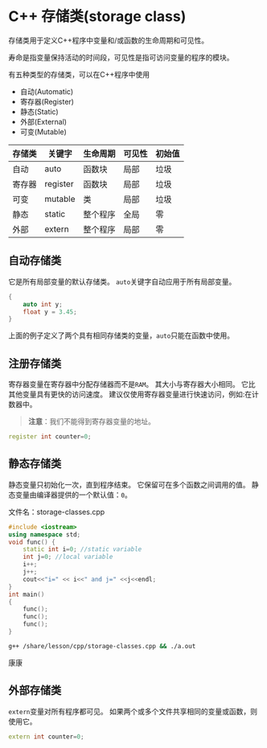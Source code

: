 # C++ 存储类(storage class)			

存储类用于定义C++程序中变量和/或函数的生命周期和可见性。

寿命是指变量保持活动的时间段，可见性是指可访问变量的程序的模块。

有五种类型的存储类，可以在C++程序中使用

- 自动(Automatic)
- 寄存器(Register)
- 静态(Static)
- 外部(External)
- 可变(Mutable)

| 存储类 | 关键字   | 生命周期 | 可见性 | 初始值 |
| ------ | -------- | -------- | ------ | ------ |
| 自动   | auto     | 函数块   | 局部   | 垃圾   |
| 寄存器 | register | 函数块   | 局部   | 垃圾   |
| 可变   | mutable  | 类       | 局部   | 垃圾   |
| 静态   | static   | 整个程序 | 全局   | 零     |
| 外部   | extern   | 整个程序 | 局部   | 零     |

## 自动存储类

它是所有局部变量的默认存储类。 `auto`关键字自动应用于所有局部变量。

```cpp
{   
    auto int y;  
    float y = 3.45;  
}
```

上面的例子定义了两个具有相同存储类的变量，`auto`只能在函数中使用。

## 注册存储类

寄存器变量在寄存器中分配存储器而不是`RAM`。 其大小与寄存器大小相同。 它比其他变量具有更快的访问速度。
建议仅使用寄存器变量进行快速访问，例如:在计数器中。

> **注意**：我们不能得到寄存器变量的地址。

```cpp
register int counter=0;
```

## 静态存储类

静态变量只初始化一次，直到程序结束。 它保留可在多个函数之间调用的值。
静态变量由编译器提供的一个默认值：`0`。

文件名：storage-classes.cpp

```cpp
#include <iostream>  
using namespace std;  
void func() {    
    static int i=0; //static variable    
    int j=0; //local variable    
    i++;    
    j++;    
    cout<<"i=" << i<<" and j=" <<j<<endl;    
}    
int main()  
{  
    func();    
    func();    
    func();    
}
```

```bash
g++ /share/lesson/cpp/storage-classes.cpp && ./a.out
```

康康

## 外部存储类

`extern`变量对所有程序都可见。 如果两个或多个文件共享相同的变量或函数，则使用它。

```cpp
extern int counter=0;
```